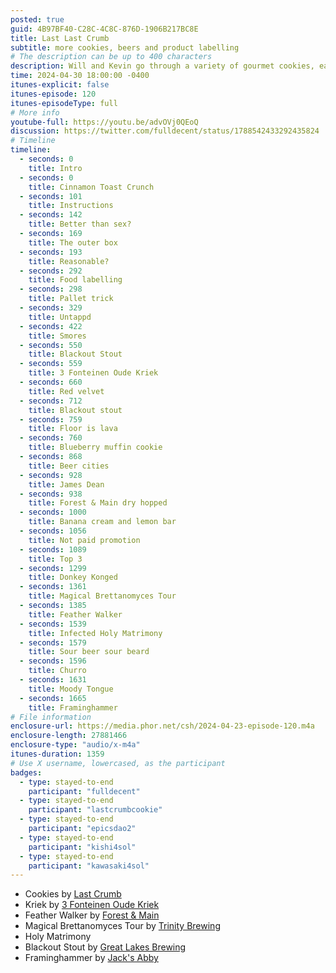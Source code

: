 ```yaml
---
posted: true
guid: 4B97BF40-C28C-4C8C-876D-1906B217BC8E
title: Last Last Crumb
subtitle: more cookies, beers and product labelling
# The description can be up to 400 characters
description: Will and Kevin go through a variety of gourmet cookies, each paired with a complementary beer. They critique flavors like lemon bar, peanut butter, and red velvet, discussing the balance of sweetness, texture, and overall enjoyment. Top picks include the chocolate chip and lemon bar cookies, while red velvet ranks lower. They highlight the importance of beer pairings in enhancing the cookie tasting experience.
time: 2024-04-30 18:00:00 -0400
itunes-explicit: false
itunes-episode: 120
itunes-episodeType: full
# More info
youtube-full: https://youtu.be/advOVj0QEoQ
discussion: https://twitter.com/fulldecent/status/1788542433292435824
# Timeline
timeline:
  - seconds: 0
    title: Intro
  - seconds: 0
    title: Cinnamon Toast Crunch
  - seconds: 101
    title: Instructions
  - seconds: 142
    title: Better than sex?
  - seconds: 169
    title: The outer box
  - seconds: 193
    title: Reasonable?
  - seconds: 292
    title: Food labelling
  - seconds: 298
    title: Pallet trick
  - seconds: 329
    title: Untappd
  - seconds: 422
    title: Smores
  - seconds: 550
    title: Blackout Stout
  - seconds: 559
    title: 3 Fonteinen Oude Kriek
  - seconds: 660
    title: Red velvet
  - seconds: 712
    title: Blackout stout
  - seconds: 759
    title: Floor is lava
  - seconds: 760
    title: Blueberry muffin cookie
  - seconds: 868
    title: Beer cities
  - seconds: 928
    title: James Dean
  - seconds: 938
    title: Forest & Main dry hopped
  - seconds: 1000
    title: Banana cream and lemon bar
  - seconds: 1056
    title: Not paid promotion
  - seconds: 1089
    title: Top 3
  - seconds: 1299
    title: Donkey Konged
  - seconds: 1361
    title: Magical Brettanomyces Tour
  - seconds: 1385
    title: Feather Walker
  - seconds: 1539
    title: Infected Holy Matrimony
  - seconds: 1579
    title: Sour beer sour beard
  - seconds: 1596
    title: Churro
  - seconds: 1631
    title: Moody Tongue
  - seconds: 1665
    title: Framinghammer
# File information
enclosure-url: https://media.phor.net/csh/2024-04-23-episode-120.m4a
enclosure-length: 27881466
enclosure-type: "audio/x-m4a"
itunes-duration: 1359
# Use X username, lowercased, as the participant
badges:
  - type: stayed-to-end
    participant: "fulldecent"
  - type: stayed-to-end
    participant: "lastcrumbcookie"
  - type: stayed-to-end
    participant: "epicsdao2"
  - type: stayed-to-end
    participant: "kishi4sol"
  - type: stayed-to-end
    participant: "kawasaki4sol"
---
```


- Cookies by [Last Crumb](https://twitter.com/lastcrumbcookie)
- Kriek by [3 Fonteinen Oude Kriek](https://twitter.com/3fonteinen)
- Feather Walker by [Forest & Main](https://twitter.com/forestandmain)
- Magical Brettanomyces Tour by [Trinity Brewing](https://twitter.com/trinitybrewco)
- Holy Matrimony
- Blackout Stout by [Great Lakes Brewing](https://twitter.com/GLBC_Cleveland)
- Framinghammer by [Jack's Abby](https://twitter.com/jacksabbycraftlagers)

<!--end of quick notes-->
